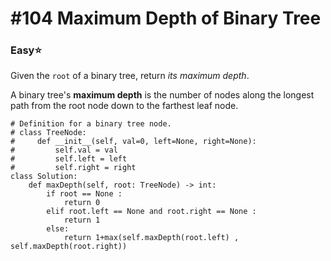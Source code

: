 # \#104 Maximum Depth of Binary Tree

### Easy:star:

Given the `root` of a binary tree, return _its maximum depth_.

A binary tree's **maximum depth** is the number of nodes along the longest path from the root node down to the farthest leaf node.

```text
# Definition for a binary tree node.
# class TreeNode:
#     def __init__(self, val=0, left=None, right=None):
#         self.val = val
#         self.left = left
#         self.right = right
class Solution:
    def maxDepth(self, root: TreeNode) -> int:
        if root == None :
            return 0
        elif root.left == None and root.right == None :
            return 1
        else:
            return 1+max(self.maxDepth(root.left) , self.maxDepth(root.right))
```

